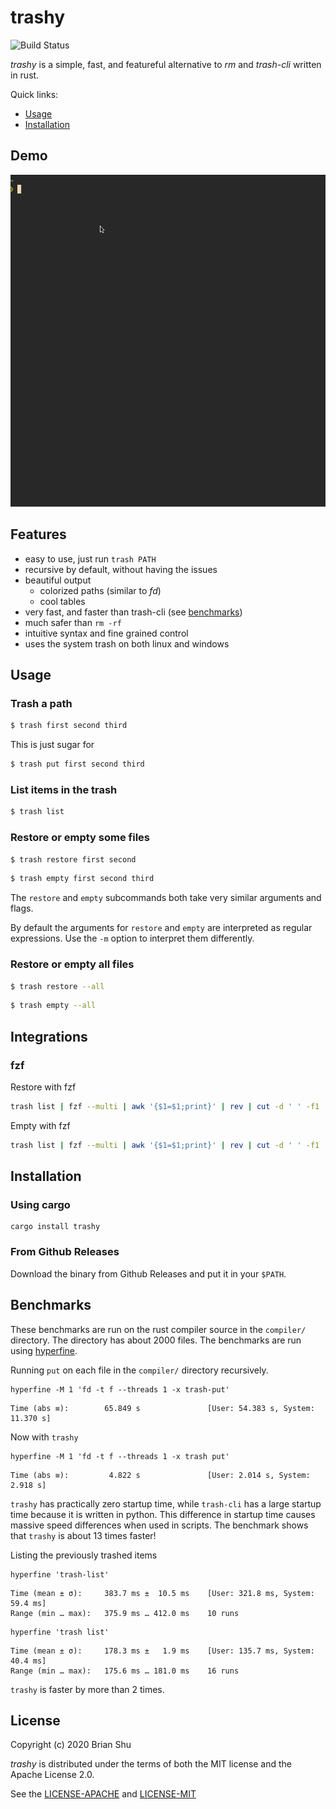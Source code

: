 # trashy

![Build Status](https://github.com/oberblastmeister/trash-cli/workflows/ci/badge.svg)

*trashy* is a simple, fast, and featureful alternative to *rm* and *trash-cli* written in rust.

Quick links:

- [Usage](#usage)
- [Installation](#installation)

## Demo

![demo](doc/trashy_demo_1.gif)

## Features

- easy to use, just run `trash PATH`
- recursive by default, without having the issues
- beautiful output
    - colorized paths (similar to *fd*)
    - cool tables
- very fast, and faster than trash-cli (see [benchmarks](#benchmarks))
- much safer than `rm -rf`
- intuitive syntax and fine grained control
- uses the system trash on both linux and windows

## Usage

### Trash a path

```bash
$ trash first second third
```

This is just sugar for 

```bash
$ trash put first second third
```

### List items in the trash

```bash
$ trash list
```

### Restore or empty some files

```bash
$ trash restore first second
```
```bash
$ trash empty first second third
```

The `restore` and `empty` subcommands both take very similar arguments and flags.

By default the arguments for `restore` and `empty` are interpreted as regular expressions.
Use the `-m` option to interpret them differently.


### Restore or empty all files

```bash
$ trash restore --all
```

```bash
$ trash empty --all
```

## Integrations

### fzf

Restore with fzf
```bash
trash list | fzf --multi | awk '{$1=$1;print}' | rev | cut -d ' ' -f1 | rev | xargs trash restore --match=exact --force
```

Empty with fzf
```bash
trash list | fzf --multi | awk '{$1=$1;print}' | rev | cut -d ' ' -f1 | rev | xargs trash empty --match=exact --force
```

## Installation

### Using cargo

```
cargo install trashy
```

### From Github Releases

Download the binary from Github Releases and put it in your `$PATH`.

## Benchmarks

These benchmarks are run on the rust compiler source in the `compiler/` directory.
The directory has about 2000 files. The benchmarks are run using [hyperfine](https://github.com/sharkdp/hyperfine).

Running `put` on each file in the `compiler/` directory recursively.

```
hyperfine -M 1 'fd -t f --threads 1 -x trash-put'
```

```
Time (abs ≡):        65.849 s               [User: 54.383 s, System: 11.370 s]
```

Now with `trashy`

```
hyperfine -M 1 'fd -t f --threads 1 -x trash put'
```

```
Time (abs ≡):         4.822 s               [User: 2.014 s, System: 2.918 s]
```

`trashy` has practically zero startup time, while `trash-cli` has a large startup time because it is written in python. This difference in startup time causes massive speed differences when used in scripts. The benchmark shows that `trashy` is about 13 times faster!

Listing the previously trashed items

```
hyperfine 'trash-list'
```

```
Time (mean ± σ):     383.7 ms ±  10.5 ms    [User: 321.8 ms, System: 59.4 ms]
Range (min … max):   375.9 ms … 412.0 ms    10 runs
```


```
hyperfine 'trash list'
```

```
Time (mean ± σ):     178.3 ms ±   1.9 ms    [User: 135.7 ms, System: 40.4 ms]
Range (min … max):   175.6 ms … 181.0 ms    16 runs
```

`trashy` is faster by more than 2 times.


## License

Copyright (c) 2020 Brian Shu

*trashy* is distributed under the terms of both the MIT license and the Apache License 2.0.

See the [LICENSE-APACHE](LICENSE-APACHE) and [LICENSE-MIT](LICENSE-MIT)
